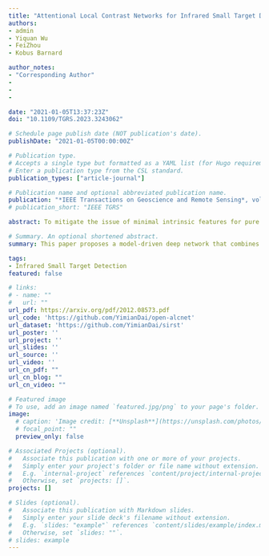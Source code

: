 ```yaml
---
title: "Attentional Local Contrast Networks for Infrared Small Target Detection"
authors:
- admin
- Yiquan Wu
- FeiZhou
- Kobus Barnard

author_notes:
- "Corresponding Author"
- 
- 
- 

date: "2021-01-05T13:37:23Z"
doi: "10.1109/TGRS.2023.3243062"

# Schedule page publish date (NOT publication's date).
publishDate: "2021-01-05T00:00:00Z"

# Publication type.
# Accepts a single type but formatted as a YAML list (for Hugo requirements).
# Enter a publication type from the CSL standard.
publication_types: ["article-journal"]

# Publication name and optional abbreviated publication name.
publication: "*IEEE Transactions on Geoscience and Remote Sensing*, vol. 59, no. 11, pp. 9813-9824, 2021."
# publication_short: "IEEE TGRS"

abstract: To mitigate the issue of minimal intrinsic features for pure data-driven methods, in this article, we propose a novel model-driven deep network for infrared small target detection, which combines discriminative networks and conventional model-driven methods to make use of both labeled data and the domain knowledge. By designing a feature map cyclic shift scheme, we modularize a conventional local contrast measure method as a depth-wise parameter-less nonlinear feature refinement layer in an end-to-end network, which encodes relatively long-range contextual interactions with clear physical interpretability. To highlight and preserve the small target features, we also exploit a bottom-up attentional modulation integrating the smaller scale subtle details of low-level features into high-level features of deeper layers. We conduct detailed ablation studies with varying network depths to empirically verify the effectiveness and efficiency of the design of each component in our network architecture. We also compare the performance of our network against other model-driven methods and deep networks on the open SIRST data set as well. The results suggest that our network yields a performance boost over its competitors.

# Summary. An optional shortened abstract.
summary: This paper proposes a model-driven deep network that combines discriminative networks and conventional model-driven methods, utilizing a feature map cyclic shift scheme and bottom-up attentional modulation to highlight and preserve infrared small target features.

tags:
- Infrared Small Target Detection
featured: false

# links:
# - name: ""
#   url: ""
url_pdf: https://arxiv.org/pdf/2012.08573.pdf
url_code: 'https://github.com/YimianDai/open-alcnet'
url_dataset: 'https://github.com/YimianDai/sirst'
url_poster: ''
url_project: ''
url_slides: ''
url_source: ''
url_video: ''
url_cn_pdf: ""
url_cn_blog: ""
url_cn_video: ""

# Featured image
# To use, add an image named `featured.jpg/png` to your page's folder. 
image:
  # caption: 'Image credit: [**Unsplash**](https://unsplash.com/photos/jdD8gXaTZsc)'
  # focal_point: ""
  preview_only: false

# Associated Projects (optional).
#   Associate this publication with one or more of your projects.
#   Simply enter your project's folder or file name without extension.
#   E.g. `internal-project` references `content/project/internal-project/index.md`.
#   Otherwise, set `projects: []`.
projects: []

# Slides (optional).
#   Associate this publication with Markdown slides.
#   Simply enter your slide deck's filename without extension.
#   E.g. `slides: "example"` references `content/slides/example/index.md`.
#   Otherwise, set `slides: ""`.
# slides: example
---
```

